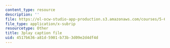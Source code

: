 ```yaml
---
content_type: resource
description: ''
file: https://ol-ocw-studio-app-production.s3.amazonaws.com/courses/5-61-physical-chemistry-fall-2017/4517b636a81d5901b73b3d09e2d4df4d_zwH9MjZl3v4.vtt
file_type: application/x-subrip
resourcetype: Other
title: 3play caption file
uid: 4517b636-a81d-5901-b73b-3d09e2d4df4d
---
```

